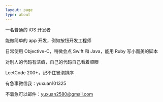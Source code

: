 ```yaml
---
layout: page
type: about
---
```


一名普通的 iOS 开发者

能做简单的 app 开发，例如按钮开发工程师

日常使用 Objective-C，稍微会点 Swift 和 Java，能用 Ruby 写小而美的脚本

对别人的代码有洁癖，自己的代码自己看着顺眼

LeetCode 200+，记不住冒泡排序

有急事微信我：yuxuan101325

不着急可以邮件：yuxuan2580@gmail.com